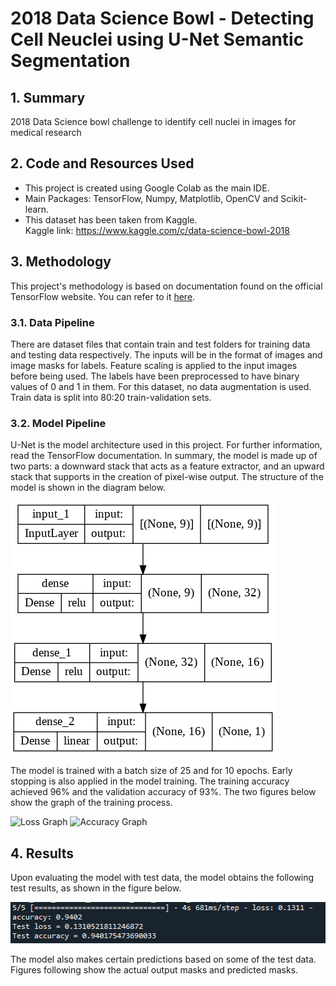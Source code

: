 # 2018 Data Science Bowl - Detecting Cell Neuclei using U-Net Semantic Segmentation

## 1. Summary
2018 Data Science bowl challenge to identify cell nuclei in images for medical research

## 2. Code and Resources Used
*	This project is created using Google Colab as the main IDE.<br/>
*	Main Packages: TensorFlow, Numpy, Matplotlib, OpenCV and Scikit-learn.<br/>
*	This dataset has been taken from Kaggle.<br/>
Kaggle link: https://www.kaggle.com/c/data-science-bowl-2018

## 3. Methodology
This project's methodology is based on documentation found on the official TensorFlow website. 
You can refer to it [here](https://www.tensorflow.org/tutorials/images/segmentation).

### 3.1. Data Pipeline
There are dataset files that contain train and test folders for training data and testing data respectively. 
The inputs will be in the format of images and image masks for labels. Feature scaling is applied to the input images before being used. 
The labels have been preprocessed to have binary values of 0 and 1 in them.  For this dataset, no data augmentation is used. 
Train data is split into 80:20 train-validation sets.

### 3.2. Model Pipeline
U-Net is the model architecture used in this project. 
For further information, read the TensorFlow documentation. 
In summary, the model is made up of two parts: a downward stack that acts as a feature extractor, and an upward stack that supports in the creation of pixel-wise output. 
The structure of the model is shown in the diagram below.

![Model Structure](img/model.png)

The model is trained with a batch size of 25 and for 10 epochs. Early stopping is also applied in the model training. 
The training accuracy achieved 96% and the validation accuracy of 93%. The two figures below show the graph of the training process.

![Loss Graph](img/training_vs_validation_loss.png) ![Accuracy Graph](img/training_vs_validation_accuracy.png)

## 4. Results
Upon evaluating the model with test data, the model obtains the following test results, as shown in the figure below.

![Test Result](img/test_result.png)

The model also makes certain predictions based on some of the test data. Figures following show the actual output masks and predicted masks.
